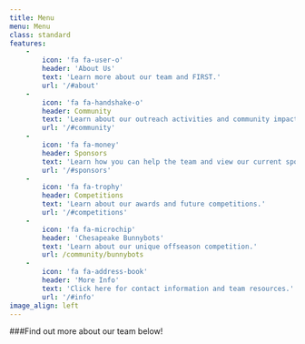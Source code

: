```yaml
---
title: Menu
menu: Menu
class: standard
features:
    -
        icon: 'fa fa-user-o'
        header: 'About Us'
        text: 'Learn more about our team and FIRST.'
        url: '/#about'
    -
        icon: 'fa fa-handshake-o'
        header: Community
        text: 'Learn about our outreach activities and community impact.'
        url: '/#community'
    -
        icon: 'fa fa-money'
        header: Sponsors
        text: 'Learn how you can help the team and view our current sponsors.'
        url: '/#sponsors'
    -
        icon: 'fa fa-trophy'
        header: Competitions
        text: 'Learn about our awards and future competitions.'
        url: '/#competitions'
    -
        icon: 'fa fa-microchip'
        header: 'Chesapeake Bunnybots'
        text: 'Learn about our unique offseason competition.'
        url: /community/bunnybots
    -
        icon: 'fa fa-address-book'
        header: 'More Info'
        text: 'Click here for contact information and team resources.'
        url: '/#info'
image_align: left
---
```


###Find out more about our team below!
